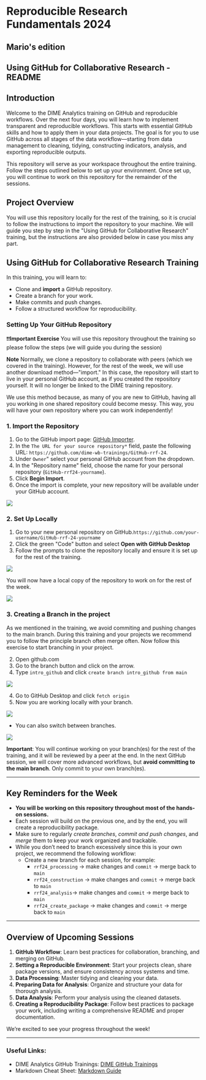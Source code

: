 # Reproducible Research Fundamentals 2024
## Mario's edition
## Using GitHub for Collaborative Research - README

## Introduction

Welcome to the DIME Analytics training on GitHub and reproducible workflows. Over the next four days, you will learn how to implement transparent and reproducible workflows. This starts with essential GitHub skills and how to apply them in your data projects. The goal is for you to use GitHub across all stages of the data workflow—starting from data management to cleaning, tidying, constructing indicators, analysis, and exporting reproducible outputs.

This repository will serve as your workspace throughout the entire training. Follow the steps outlined below to set up your environment. Once set up, you will continue to work on this repository for the remainder of the sessions.

## Project Overview

You will use this repository locally for the rest of the training, so it is crucial to follow the instructions to import the repository to your machine. We will guide you step by step in the "Using GitHub for Collaborative Research" training, but the instructions are also provided below in case you miss any part.


## Using GitHub for Collaborative Research Training

In this training, you will learn to:

- Clone and **import** a GitHub repository.
- Create a branch for your work.
- Make commits and push changes.
- Follow a structured workflow for reproducibility.

### Setting Up Your GitHub Repository

❗❗**Important Exercise** You will use this repository throughout the training so please follow the steps (we will guide you during the session)

**Note** Normally, we clone a repository to collaborate with peers (which we covered in the training). However, for the rest of the week, we will use another download method—"import." In this case, the repository will start to live in your personal GitHub account, as if you created the repository yourself. It will no longer be linked to the DIME training repository. 

We use this method because, as many of you are new to GitHub, having all you working in one shared repository could become messy. This way, you will have your own repository where you can work independently!

### 1. Import the Repository

1. Go to the GitHub import page: [GitHub Importer](https://github.com/new/import).
2. In the `The URL for your source repository*` field, paste the following URL: `https://github.com/dime-wb-trainings/GitHub-rrf-24`.
3. Under `Owner`" select your personal GitHub account from the dropdown.
4. In the "Repository name" field, choose the name for your personal repository (`GitHub-rrf24-yourname`).
5. Click **Begin Import**.
6. Once the import is complete, your new repository will be available under your GitHub account.

![](img/import2.png)

### 2. Set Up Locally

1. Go to your new personal repository on GitHub.`https://github.com/your-username/GitHub-rrf-24-yourname`
2. Click the green "Code" button and select **Open with GitHub Desktop**
3. Follow the prompts to clone the repository locally and ensure it is set up for the rest of the training.

![](img/clone_import.png)

You will now have a local copy of the repository to work on for the rest of the week.

![](img/local-copy.png)

### 3. Creating a Branch in the project

As we mentioned in the training, we avoid commiting and pushing changes to the main branch. 
During this training and your projects we recommend you to follow the principle branch often merge often. Now follow this exercise to start branching in your project. 

2. Open github.com
3. Go to the branch button and click on the arrow.
4. Type `intro_github` and click `create branch intro_github from main`


![](img/create_branch.png)

4. Go to GitHub Desktop and click `fetch origin` 
5. Now you are working locally with your branch. 

![](img/create_branch2.png)

- You can also switch between branches.

![](img/change_branch.png)

**Important**: You will continue working on your branch(es) for the rest of the training, and it will be reviewed by a peer at the end. In the next GitHub session, we will cover more advanced workflows, but **avoid committing to the main branch**. Only commit to your own branch(es).

---

## Key Reminders for the Week

- **You will be working on this repository throughout most of the hands-on sessions.**
- Each session will build on the previous one, and by the end, you will create a reproducibility package.
- Make sure to regularly *create branches*, *commit and push changes*, and *merge* them to keep your work organized and trackable.
- While you don’t need to branch excessively since this is your own project, we recommend the following workflow:
  - Create a new branch for each session, for example:
    - `rrf24_processing` → make changes and `commit` → merge back to `main`
    - `rrf24_construction` → make changes and `commit` → merge back to `main`
    - `rrf24_analysis`→ make changes and `commit` → merge back to `main`
    - `rrf24_create_package` → make changes and `commit` → merge back to `main`

---

## Overview of Upcoming Sessions

1. **GitHub Workflow**: Learn best practices for collaboration, branching, and merging on GitHub.
2. **Setting a Reproducible Environment**: Start your projects clean, share package versions, and ensure consistency across systems and time.
3. **Data Processing**: Master tidying and cleaning your data.
4. **Preparing Data for Analysis**: Organize and structure your data for thorough analysis.
5. **Data Analysis**: Perform your analysis using the cleaned datasets.
6. **Creating a Reproducibility Package**: Follow best practices to package your work, including writing a comprehensive README and proper documentation.

We’re excited to see your progress throughout the week!

---

### Useful Links:

- DIME Analytics GitHub Trainings: [DIME GitHub Trainings](https://osf.io/e54gy/)
- Markdown Cheat Sheet: [Markdown Guide](https://www.markdownguide.org/cheat-sheet/)
